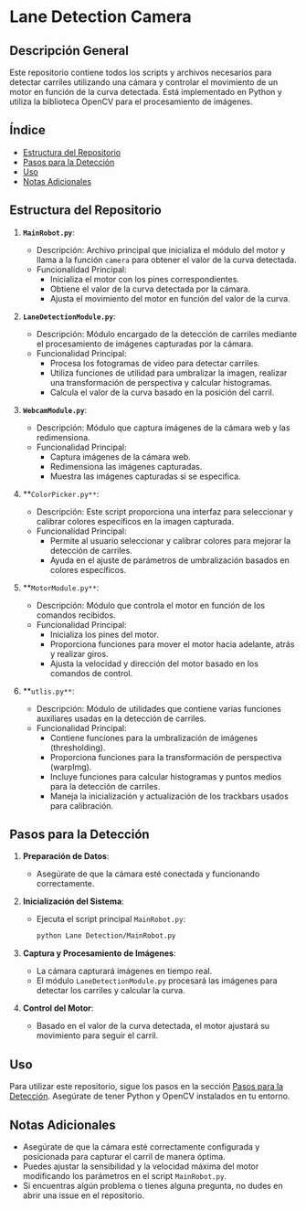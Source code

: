 # Lane Detection Camera

## Descripción General

Este repositorio contiene todos los scripts y archivos necesarios para detectar carriles utilizando una cámara y controlar el movimiento de un motor en función de la curva detectada. Está implementado en Python y utiliza la biblioteca OpenCV para el procesamiento de imágenes.

## Índice

- [Estructura del Repositorio](#estructura-del-repositorio)
- [Pasos para la Detección](#pasos-para-la-detección)
- [Uso](#uso)
- [Notas Adicionales](#notas-adicionales)

## Estructura del Repositorio

1. **`MainRobot.py`**: 
   - Descripción: Archivo principal que inicializa el módulo del motor y llama a la función `camera` para obtener el valor de la curva detectada.
   - Funcionalidad Principal: 
     - Inicializa el motor con los pines correspondientes.
     - Obtiene el valor de la curva detectada por la cámara.
     - Ajusta el movimiento del motor en función del valor de la curva.

2. **`LaneDetectionModule.py`**: 
   - Descripción: Módulo encargado de la detección de carriles mediante el procesamiento de imágenes capturadas por la cámara.
   - Funcionalidad Principal:
     - Procesa los fotogramas de video para detectar carriles.
     - Utiliza funciones de utilidad para umbralizar la imagen, realizar una transformación de perspectiva y calcular histogramas.
     - Calcula el valor de la curva basado en la posición del carril.

3. **`WebcamModule.py`**: 
   - Descripción: Módulo que captura imágenes de la cámara web y las redimensiona.
   - Funcionalidad Principal:
     - Captura imágenes de la cámara web.
     - Redimensiona las imágenes capturadas.
     - Muestra las imágenes capturadas si se especifica.

4. **`ColorPicker.py**`:
   - Descripción: Este script proporciona una interfaz para seleccionar y calibrar colores específicos en la imagen capturada.
   - Funcionalidad Principal:
       - Permite al usuario seleccionar y calibrar colores para mejorar la detección de carriles.
       - Ayuda en el ajuste de parámetros de umbralización basados en colores específicos.
    
5. **`MotorModule.py**`:
   - Descripción: Módulo que controla el motor en función de los comandos recibidos.
   - Funcionalidad Principal:
       - Inicializa los pines del motor.
       - Proporciona funciones para mover el motor hacia adelante, atrás y realizar giros.
       - Ajusta la velocidad y dirección del motor basado en los comandos de control.

6. **`utlis.py**`:
   - Descripción: Módulo de utilidades que contiene varias funciones auxiliares usadas en la detección de carriles.
   - Funcionalidad Principal:
       - Contiene funciones para la umbralización de imágenes (thresholding).
       - Proporciona funciones para la transformación de perspectiva (warpImg).
       - Incluye funciones para calcular histogramas y puntos medios para la detección de carriles.
       -  Maneja la inicialización y actualización de los trackbars usados para calibración.




## Pasos para la Detección

1. **Preparación de Datos**:
   - Asegúrate de que la cámara esté conectada y funcionando correctamente.
   
2. **Inicialización del Sistema**:
   - Ejecuta el script principal `MainRobot.py`:
     ```bash
     python Lane Detection/MainRobot.py
     ```

3. **Captura y Procesamiento de Imágenes**:
   - La cámara capturará imágenes en tiempo real.
   - El módulo `LaneDetectionModule.py` procesará las imágenes para detectar los carriles y calcular la curva.
   
4. **Control del Motor**:
   - Basado en el valor de la curva detectada, el motor ajustará su movimiento para seguir el carril.

## Uso

Para utilizar este repositorio, sigue los pasos en la sección [Pasos para la Detección](#pasos-para-la-detección). Asegúrate de tener Python y OpenCV instalados en tu entorno.

## Notas Adicionales

- Asegúrate de que la cámara esté correctamente configurada y posicionada para capturar el carril de manera óptima.
- Puedes ajustar la sensibilidad y la velocidad máxima del motor modificando los parámetros en el script `MainRobot.py`.
- Si encuentras algún problema o tienes alguna pregunta, no dudes en abrir una issue en el repositorio.

